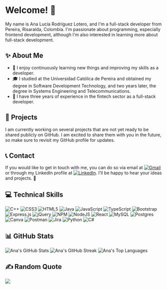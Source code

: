 # Welcome! 👋

My name is Ana Lucía Rodríguez Lotero, and I'm a full-stack developer from Pereira, Risaralda, Colombia. I'm passionate about programming, especially frontend development, although I'm also interested in learning more about full-stack development. 

## ✨ About Me
- 🌱 I enjoy continuously learning new things and improving my skills as a developer.
- 🎓 I studied at the Universidad Católica de Pereira and obtained my degree in Software Development Technology, and two years later, the degree in Systems Engineering and Telecommunications.
- 💼 I have three years of experience in the fintech sector as a full-stack developer.

## 🚀 Projects
I am currently working on several projects that are not yet ready to be shared publicly on GitHub. I am excited to share them with you in the future, so make sure to revisit my GitHub profile for updates.

## 📞 Contact
If you would like to get in touch with me, you can do so via email at [![Gmail](https://img.shields.io/badge/Gmail-D14836.svg?logo=gmail&logoColor=white)](https://mail.google.com/mail/?view=cm&fs=1&to=annie.rodriguez.l1126@gmail.com) or through my LinkedIn profile at [![LinkedIn](https://img.shields.io/badge/LinkedIn-%230077B5.svg?logo=linkedin&logoColor=white)](https://linkedin.com/in/https://www.linkedin.com/in/analucíarodríguezlotero/). I'll be happy to hear your ideas and projects. 🤝

## 💻 Technical Skills
![C++](https://img.shields.io/badge/c++-%2300599C.svg?style=flat&logo=c%2B%2B&logoColor=white) ![CSS3](https://img.shields.io/badge/css3-%231572B6.svg?style=flat&logo=css3&logoColor=white) ![HTML5](https://img.shields.io/badge/html5-%23E34F26.svg?style=flat&logo=html5&logoColor=white) ![Java](https://img.shields.io/badge/java-%23ED8B00.svg?style=flat&logo=java&logoColor=white) ![JavaScript](https://img.shields.io/badge/javascript-%23323330.svg?style=flat&logo=javascript&logoColor=%23F7DF1E) ![TypeScript](https://img.shields.io/badge/typescript-%23007ACC.svg?style=flat&logo=typescript&logoColor=white) ![Bootstrap](https://img.shields.io/badge/bootstrap-%23563D7C.svg?style=flat&logo=bootstrap&logoColor=white) ![Express.js](https://img.shields.io/badge/express.js-%23404d59.svg?style=flat&logo=express&logoColor=%2361DAFB) ![jQuery](https://img.shields.io/badge/jquery-%230769AD.svg?style=flat&logo=jquery&logoColor=white) ![NPM](https://img.shields.io/badge/NPM-%23000000.svg?style=flat&logo=npm&logoColor=white) ![NodeJS](https://img.shields.io/badge/node.js-6DA55F?style=flat&logo=node.js&logoColor=white) ![React](https://img.shields.io/badge/react-%2320232a.svg?style=flat&logo=react&logoColor=%2361DAFB) ![MySQL](https://img.shields.io/badge/mysql-%2300f.svg?style=flat&logo=mysql&logoColor=white) ![Postgres](https://img.shields.io/badge/postgres-%23316192.svg?style=flat&logo=postgresql&logoColor=white) ![Canva](https://img.shields.io/badge/Canva-%2300C4CC.svg?style=flat&logo=Canva&logoColor=white) ![Postman](https://img.shields.io/badge/Postman-FF6C37?style=flat&logo=postman&logoColor=white) ![Jira](https://img.shields.io/badge/jira-%230A0FFF.svg?style=flat&logo=jira&logoColor=white) ![Python](https://img.shields.io/badge/python-%2314354C.svg?style=flat&logo=python&logoColor=white) ![C#](https://img.shields.io/badge/c%23-%23239120) 

## 📊 GitHub Stats
![Ana's GitHub Stats](https://github-readme-stats.vercel.app/api?username=AnaRodriguezL&theme=dark&hide_border=true&include_all_commits=true&count_private=true)
![Ana's GitHub Streak](https://github-readme-streak-stats.herokuapp.com/?user=AnaRodriguezL&theme=dark&hide_border=true)
![Ana's Top Languages](https://github-readme-stats.vercel.app/api/top-langs/?username=AnaRodriguezL&theme=dark&hide_border=true&include_all_commits=true&count_private=true&layout=compact)

## ✍️ Random Quote
![](https://quotes-github-readme.vercel.app/api?type=horizontal&theme=gruvbox)
